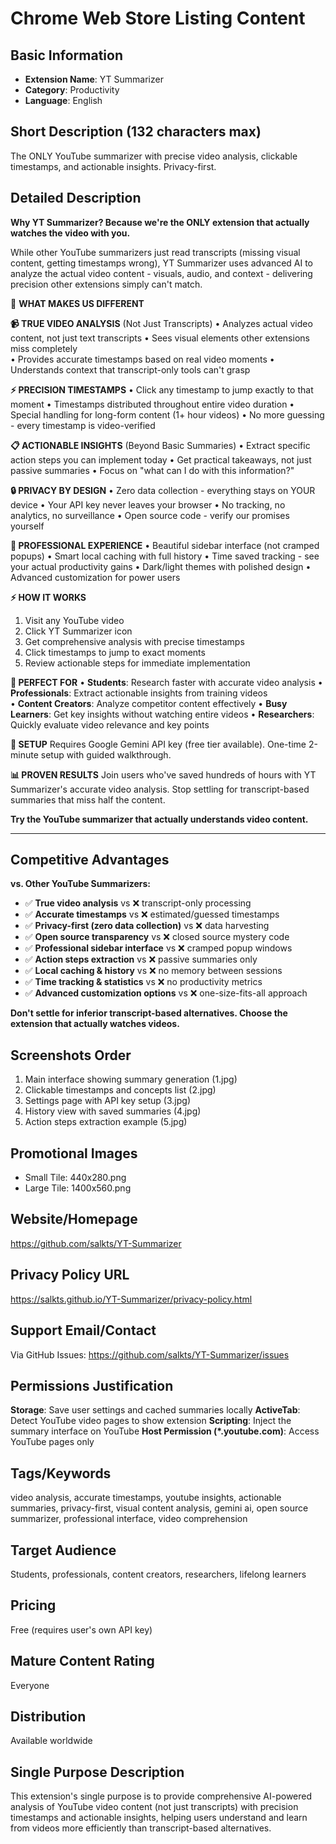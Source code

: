# Chrome Web Store Listing Content

## Basic Information
- **Extension Name**: YT Summarizer
- **Category**: Productivity
- **Language**: English

## Short Description (132 characters max)
The ONLY YouTube summarizer with precise video analysis, clickable timestamps, and actionable insights. Privacy-first.

## Detailed Description
**Why YT Summarizer? Because we're the ONLY extension that actually watches the video with you.**

While other YouTube summarizers just read transcripts (missing visual content, getting timestamps wrong), YT Summarizer uses advanced AI to analyze the actual video content - visuals, audio, and context - delivering precision other extensions simply can't match.

🎯 **WHAT MAKES US DIFFERENT**

**📹 TRUE VIDEO ANALYSIS** (Not Just Transcripts)
• Analyzes actual video content, not just text transcripts
• Sees visual elements other extensions miss completely  
• Provides accurate timestamps based on real video moments
• Understands context that transcript-only tools can't grasp

**⚡ PRECISION TIMESTAMPS** 
• Click any timestamp to jump exactly to that moment
• Timestamps distributed throughout entire video duration
• Special handling for long-form content (1+ hour videos)
• No more guessing - every timestamp is video-verified

**📋 ACTIONABLE INSIGHTS** (Beyond Basic Summaries)
• Extract specific action steps you can implement today
• Get practical takeaways, not just passive summaries
• Focus on "what can I do with this information?"

**🔒 PRIVACY BY DESIGN**
• Zero data collection - everything stays on YOUR device
• Your API key never leaves your browser
• No tracking, no analytics, no surveillance
• Open source code - verify our promises yourself

**💎 PROFESSIONAL EXPERIENCE**
• Beautiful sidebar interface (not cramped popups)
• Smart local caching with full history
• Time saved tracking - see your actual productivity gains
• Dark/light themes with polished design
• Advanced customization for power users

**⚡ HOW IT WORKS**
1. Visit any YouTube video
2. Click YT Summarizer icon
3. Get comprehensive analysis with precise timestamps
4. Click timestamps to jump to exact moments
5. Review actionable steps for immediate implementation

**🎯 PERFECT FOR**
• **Students**: Research faster with accurate video analysis
• **Professionals**: Extract actionable insights from training videos  
• **Content Creators**: Analyze competitor content effectively
• **Busy Learners**: Get key insights without watching entire videos
• **Researchers**: Quickly evaluate video relevance and key points

**🔧 SETUP**
Requires Google Gemini API key (free tier available). One-time 2-minute setup with guided walkthrough.

**📊 PROVEN RESULTS**
Join users who've saved hundreds of hours with YT Summarizer's accurate video analysis. Stop settling for transcript-based summaries that miss half the content.

**Try the YouTube summarizer that actually understands video content.**

---

## Competitive Advantages
**vs. Other YouTube Summarizers:**
- ✅ **True video analysis** vs ❌ transcript-only processing
- ✅ **Accurate timestamps** vs ❌ estimated/guessed timestamps  
- ✅ **Privacy-first (zero data collection)** vs ❌ data harvesting
- ✅ **Open source transparency** vs ❌ closed source mystery code
- ✅ **Professional sidebar interface** vs ❌ cramped popup windows
- ✅ **Action steps extraction** vs ❌ passive summaries only
- ✅ **Local caching & history** vs ❌ no memory between sessions
- ✅ **Time tracking & statistics** vs ❌ no productivity metrics
- ✅ **Advanced customization options** vs ❌ one-size-fits-all approach

**Don't settle for inferior transcript-based alternatives. Choose the extension that actually watches videos.**

## Screenshots Order
1. Main interface showing summary generation (1.jpg)
2. Clickable timestamps and concepts list (2.jpg)
3. Settings page with API key setup (3.jpg)
4. History view with saved summaries (4.jpg)
5. Action steps extraction example (5.jpg)

## Promotional Images
- Small Tile: 440x280.png
- Large Tile: 1400x560.png

## Website/Homepage
https://github.com/salkts/YT-Summarizer

## Privacy Policy URL
https://salkts.github.io/YT-Summarizer/privacy-policy.html

## Support Email/Contact
Via GitHub Issues: https://github.com/salkts/YT-Summarizer/issues

## Permissions Justification
**Storage**: Save user settings and cached summaries locally
**ActiveTab**: Detect YouTube video pages to show extension
**Scripting**: Inject the summary interface on YouTube
**Host Permission (*.youtube.com)**: Access YouTube pages only

## Tags/Keywords
video analysis, accurate timestamps, youtube insights, actionable summaries, privacy-first, visual content analysis, gemini ai, open source summarizer, professional interface, video comprehension

## Target Audience
Students, professionals, content creators, researchers, lifelong learners

## Pricing
Free (requires user's own API key)

## Mature Content Rating
Everyone

## Distribution
Available worldwide

## Single Purpose Description
This extension's single purpose is to provide comprehensive AI-powered analysis of YouTube video content (not just transcripts) with precision timestamps and actionable insights, helping users understand and learn from videos more efficiently than transcript-based alternatives. 